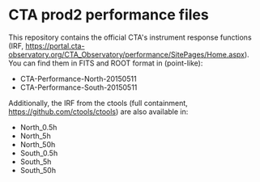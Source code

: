 # CTA prod2 performance files

This repository contains the official CTA's instrument response functions
(IRF, https://portal.cta-observatory.org/CTA_Observatory/performance/SitePages/Home.aspx).
You can find them in FITS and ROOT format in (point-like):
 - CTA-Performance-North-20150511
 - CTA-Performance-South-20150511

Additionally, the IRF from the ctools (full containment,
https://github.com/ctools/ctools) are also available in:
 - North_0.5h
 - North_5h
 - North_50h
 - South_0.5h
 - South_5h
 - South_50h
